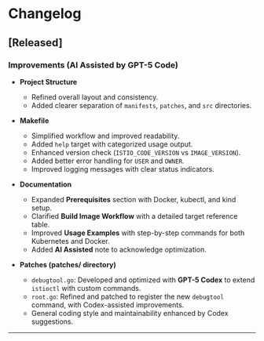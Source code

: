 # Changelog

## [Released]

### Improvements (AI Assisted by GPT-5 Code)
- **Project Structure**
  - Refined overall layout and consistency.
  - Added clearer separation of `manifests`, `patches`, and `src` directories.

- **Makefile**
  - Simplified workflow and improved readability.
  - Added `help` target with categorized usage output.
  - Enhanced version check (`ISTIO_CODE_VERSION` vs `IMAGE_VERSION`).
  - Added better error handling for `USER` and `OWNER`.
  - Improved logging messages with clear status indicators.

- **Documentation**
  - Expanded **Prerequisites** section with Docker, kubectl, and kind setup.
  - Clarified **Build Image Workflow** with a detailed target reference table.
  - Improved **Usage Examples** with step-by-step commands for both Kubernetes and Docker.
  - Added **AI Assisted** note to acknowledge optimization.

- **Patches (patches/ directory)**
  - `debugtool.go`: Developed and optimized with **GPT-5 Codex** to extend `istioctl` with custom commands.
  - `root.go`: Refined and patched to register the new `debugtool` command, with Codex-assisted improvements.
  - General coding style and maintainability enhanced by Codex suggestions.

---
